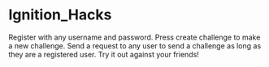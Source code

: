 # Ignition_Hacks
Register with any username and password.
Press create challenge to make a new challenge. 
Send a request to any user to send a challenge as long as they are a registered user. Try it out against your friends!
